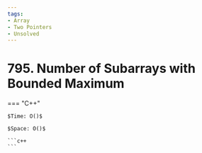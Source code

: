 ```yaml
---
tags:
- Array
- Two Pointers
- Unsolved
---
```



# 795. Number of Subarrays with Bounded Maximum

=== "C++"

    $Time: O()$

    $Space: O()$

    ```c++
    ```